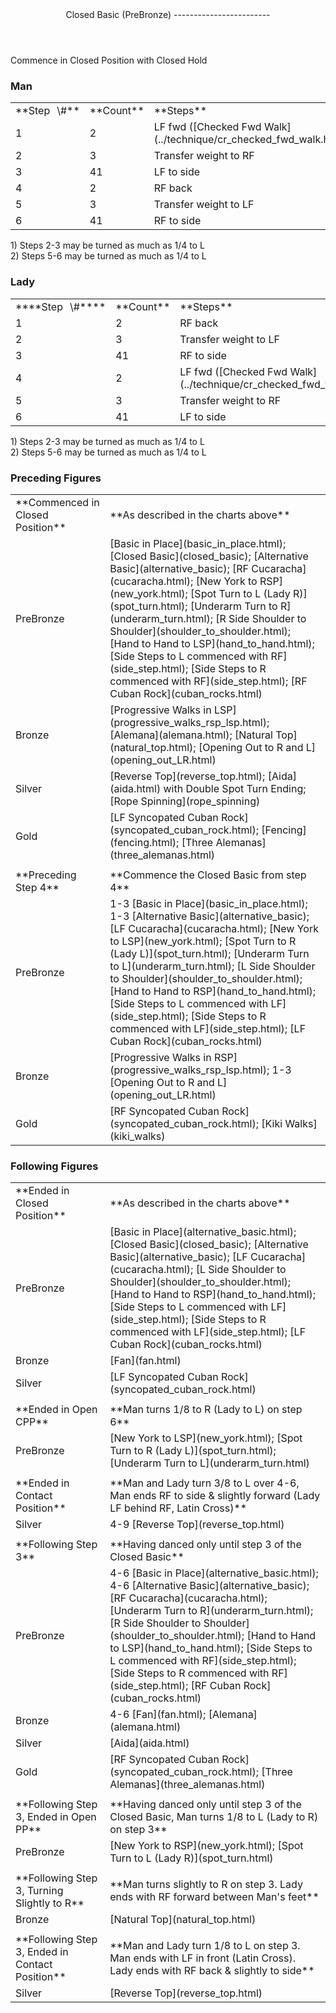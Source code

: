 <header>Closed Basic (PreBronze)
------------------------

 </header>Commence in Closed Position with Closed Hold

### Man

 <table class="style1"> <tbody><tr> <td style="width:10%">**Step<span style="color:white">\_</span>\#**</td> <td style="width:10%">**Count**</td> <td style="width:30%">**Steps**</td> <td style="width:20%">**Position**</td> <td style="width:30%">**Turn**</td> </tr> <tr> <td>1</td> <td>2</td> <td> LF fwd ([Checked Fwd Walk](../technique/cr_checked_fwd_walk.html)) </td> <td>Closed</td> <td> </td> </tr> <tr> <td>2</td> <td>3</td> <td>Transfer weight to RF</td> <td>Closed</td> <td> </td> </tr> <tr> <td>3</td> <td>41</td> <td>LF to side</td> <td>Closed</td> <td> </td> </tr> <tr> <td>4</td> <td>2</td> <td>RF back</td> <td>Closed</td> <td> </td> </tr> <tr> <td>5</td> <td>3</td> <td>Transfer weight to LF</td> <td>Closed</td> <td> </td> </tr> <tr> <td>6</td> <td>41</td> <td>RF to side</td> <td>Closed</td> <td> </td> </tr> </tbody></table>

1\) Steps 2-3 may be turned as much as 1/4 to L  
 2) Steps 5-6 may be turned as much as 1/4 to L

### Lady

 <table class="style1"> <tbody><tr> <td style="width:10%">****Step<span style="color:white">\_</span>\#****</td> <td style="width:10%">**Count**</td> <td style="width:30%">**Steps**</td> <td style="width:20%">**Position**</td> <td style="width:30%">**Turn**</td> </tr> <tr> <td>1</td> <td>2</td> <td>RF back</td> <td>Closed</td> <td> </td> </tr> <tr> <td>2</td> <td>3</td> <td>Transfer weight to LF</td> <td>Closed</td> <td> </td> </tr> <tr> <td>3</td> <td>41</td> <td>RF to side</td> <td>Closed</td> <td> </td> </tr> <tr> <td>4</td> <td>2</td> <td> LF fwd ([Checked Fwd Walk](../technique/cr_checked_fwd_walk.html)) </td> <td>Closed</td> <td> </td> </tr> <tr> <td>5</td> <td>3</td> <td>Transfer weight to RF</td> <td>Closed</td> <td> </td> </tr> <tr> <td>6</td> <td>41</td> <td>LF to side</td> <td>Closed</td> <td> </td> </tr> </tbody></table>

1\) Steps 2-3 may be turned as much as 1/4 to L  
 2) Steps 5-6 may be turned as much as 1/4 to L

### Preceding Figures

 <table> <tbody><tr> <td style="width:30%">**Commenced in Closed Position**</td> <td>**As described in the charts above**</td> </tr> <tr> <td>PreBronze</td> <td> [Basic in Place](basic_in_place.html); [Closed Basic](closed_basic); [Alternative Basic](alternative_basic); [RF Cucaracha](cucaracha.html); [New York to RSP](new_york.html); [Spot Turn to L (Lady R)](spot_turn.html); [Underarm Turn to R](underarm_turn.html); [R Side Shoulder to Shoulder](shoulder_to_shoulder.html); [Hand to Hand to LSP](hand_to_hand.html); [Side Steps to L commenced with RF](side_step.html); [Side Steps to R commenced with RF](side_step.html); [RF Cuban Rock](cuban_rocks.html) </td> </tr> <tr> <td>Bronze</td> <td> [Progressive Walks in LSP](progressive_walks_rsp_lsp.html); [Alemana](alemana.html); [Natural Top](natural_top.html); [Opening Out to R and L](opening_out_LR.html) </td> </tr> <tr> <td>Silver</td> <td> [Reverse Top](reverse_top.html); [Aida](aida.html) with Double Spot Turn Ending; [Rope Spinning](rope_spinning) </td> </tr> <tr> <td>Gold</td> <td> [LF Syncopated Cuban Rock](syncopated_cuban_rock.html); [Fencing](fencing.html); [Three Alemanas](three_alemanas.html) </td> </tr> <tr> <td> </td> <td> </td> </tr> <tr> <td>**Preceding Step 4**</td> <td>**Commence the Closed Basic from step 4**</td> </tr> <tr> <td>PreBronze</td> <td> 1-3 [Basic in Place](basic_in_place.html); 1-3 [Alternative Basic](alternative_basic); [LF Cucaracha](cucaracha.html); [New York to LSP](new_york.html); [Spot Turn to R (Lady L)](spot_turn.html); [Underarm Turn to L](underarm_turn.html); [L Side Shoulder to Shoulder](shoulder_to_shoulder.html); [Hand to Hand to RSP](hand_to_hand.html); [Side Steps to L commenced with LF](side_step.html); [Side Steps to R commenced with LF](side_step.html); [LF Cuban Rock](cuban_rocks.html) </td> </tr> <tr> <td>Bronze</td> <td> [Progressive Walks in RSP](progressive_walks_rsp_lsp.html); 1-3 [Opening Out to R and L](opening_out_LR.html) </td> </tr> <tr> <td>Gold</td> <td> [RF Syncopated Cuban Rock](syncopated_cuban_rock.html); [Kiki Walks](kiki_walks) </td> </tr> </tbody></table>

### Following Figures

 <table> <tbody><tr> <td style="width:30%">**Ended in Closed Position**</td> <td>**As described in the charts above**</td> </tr> <tr> <td>PreBronze</td> <td> [Basic in Place](alternative_basic.html); [Closed Basic](closed_basic); [Alternative Basic](alternative_basic); [LF Cucaracha](cucaracha.html); [L Side Shoulder to Shoulder](shoulder_to_shoulder.html); [Hand to Hand to RSP](hand_to_hand.html); [Side Steps to L commenced with LF](side_step.html); [Side Steps to R commenced with LF](side_step.html); [LF Cuban Rock](cuban_rocks.html) </td> </tr> <tr> <td>Bronze</td> <td> [Fan](fan.html) </td> </tr> <tr> <td>Silver</td> <td> [LF Syncopated Cuban Rock](syncopated_cuban_rock.html) </td> </tr> <tr> <td> </td> <td> </td> </tr> <tr> <td>**Ended in Open CPP**</td> <td>**Man turns 1/8 to R (Lady to L) on step 6**</td> </tr> <tr> <td>PreBronze</td> <td> [New York to LSP](new_york.html); [Spot Turn to R (Lady L)](spot_turn.html); [Underarm Turn to L](underarm_turn.html) </td> </tr> <tr> <td> </td> <td> </td> </tr> <tr> <td>**Ended in Contact Position**</td> <td>**Man and Lady turn 3/8 to L over 4-6, Man ends RF to side &amp; slightly forward (Lady LF behind RF, Latin Cross)**</td> </tr> <tr> <td>Silver</td> <td> 4-9 [Reverse Top](reverse_top.html) </td> </tr> <tr> <td> </td> <td> </td> </tr> <tr> <td>**Following Step 3**</td> <td>**Having danced only until step 3 of the Closed Basic**</td> </tr> <tr> <td>PreBronze</td> <td> 4-6 [Basic in Place](alternative_basic.html); 4-6 [Alternative Basic](alternative_basic); [RF Cucaracha](cucaracha.html); [Underarm Turn to R](underarm_turn.html); [R Side Shoulder to Shoulder](shoulder_to_shoulder.html); [Hand to Hand to LSP](hand_to_hand.html); [Side Steps to L commenced with RF](side_step.html); [Side Steps to R commenced with RF](side_step.html); [RF Cuban Rock](cuban_rocks.html) </td> </tr> <tr> <td>Bronze</td> <td> 4-6 [Fan](fan.html); [Alemana](alemana.html) </td> </tr> <tr> <td>Silver</td> <td> [Aida](aida.html) </td> </tr> <tr> <td>Gold</td> <td> [RF Syncopated Cuban Rock](syncopated_cuban_rock.html); [Three Alemanas](three_alemanas.html) </td> </tr> <tr> <td> </td> <td> </td> </tr> <tr> <td>**Following Step 3, Ended in Open PP**</td> <td>**Having danced only until step 3 of the Closed Basic, Man turns 1/8 to L (Lady to R) on step 3**</td> </tr> <tr> <td>PreBronze</td> <td> [New York to RSP](new_york.html); [Spot Turn to L (Lady R)](spot_turn.html) </td> </tr> <tr> <td> </td> <td> </td> </tr> <tr> <td>**Following Step 3, Turning Slightly to R**</td> <td>**Man turns slightly to R on step 3. Lady ends with RF forward between Man's feet**</td> </tr> <tr> <td>Bronze</td> <td> [Natural Top](natural_top.html) </td> </tr> <tr> <td> </td> <td> </td> </tr> <tr> <td>**Following Step 3, Ended in Contact Position**</td> <td>**Man and Lady turn 1/8 to L on step 3. Man ends with LF in front (Latin Cross). Lady ends with RF back &amp; slightly to side**</td> </tr> <tr> <td>Silver</td> <td> [Reverse Top](reverse_top.html) </td> </tr> </tbody></table>